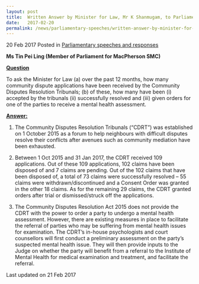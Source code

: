 ```yaml
---
layout: post
title:  Written Answer by Minister for Law, Mr K Shanmugam, to Parliamentary Question on the Community Disputes Resolution Tribunals
date:   2017-02-20
permalink: /news/parliamentary-speeches/written-answer-by-minister-for-law--mr-k-shanmugam--to-parliamen3
---
```


20 Feb 2017 Posted in [Parliamentary speeches and responses](/news/parliamentary-speeches)

**Ms Tin Pei Ling (Member of Parliament for MacPherson SMC)**

**<u>Question</u>**

To ask the Minister for Law (a) over the past 12 months, how many community dispute applications have been received by the Community Disputes Resolution Tribunals; (b) of these, how many have been (i) accepted by the tribunals (ii) successfully resolved and (iii) given orders for one of the parties to receive a mental health assessment.

**<u>Answer:</u>**


1. The Community Disputes Resolution Tribunals (“CDRT”) was established on 1 October 2015 as a forum to help neighbours with difficult disputes resolve their conflicts after avenues such as community mediation have been exhausted.


2. Between 1 Oct 2015 and 31 Jan 2017, the CDRT received 109 applications. Out of these 109 applications, 102 claims have been disposed of and 7 claims are pending. Out of the 102 claims that have been disposed of, a total of 73 claims were successfully resolved – 55 claims were withdrawn/discontinued and a Consent Order was granted in the other 18 claims. As for the remaining 29 claims, the CDRT granted orders after trial or dismissed/struck off the applications.


3. The Community Disputes Resolution Act 2015 does not provide the CDRT with the power to order a party to undergo a mental health assessment.  However, there are existing measures in place to facilitate the referral of parties who may be suffering from mental health issues for examination. The CDRT’s in-house psychologists and court counsellors will first conduct a preliminary assessment on the party’s suspected mental health issue. They will then provide inputs to the Judge on whether the party will benefit from a referral to the Institute of Mental Health for medical examination and treatment, and facilitate the referral.


<p class="right-side-updated">Last updated on 21 Feb 2017</p>



